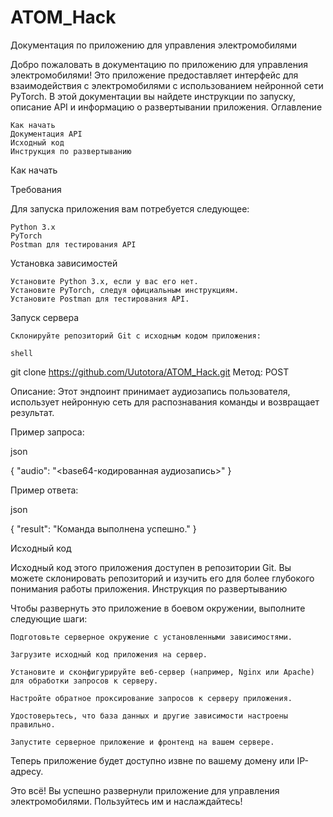 # ATOM_Hack
Документация по приложению для управления электромобилями

Добро пожаловать в документацию по приложению для управления электромобилями! Это приложение предоставляет интерфейс для взаимодействия с электромобилями с использованием нейронной сети PyTorch. В этой документации вы найдете инструкции по запуску, описание API и информацию о развертывании приложения.
Оглавление

    Как начать
    Документация API
    Исходный код
    Инструкция по развертыванию

Как начать <a name="how-to-start"></a>

Требования

Для запуска приложения вам потребуется следующее:

    Python 3.x
    PyTorch
    Postman для тестирования API

Установка зависимостей

    Установите Python 3.x, если у вас его нет.
    Установите PyTorch, следуя официальным инструкциям.
    Установите Postman для тестирования API.

Запуск сервера

    Склонируйте репозиторий Git с исходным кодом приложения:

    shell

git clone <https://github.com/Uutotora/ATOM_Hack.git>
Метод: POST

Описание: Этот эндпоинт принимает аудиозапись пользователя, использует нейронную сеть для распознавания команды и возвращает результат.

Пример запроса:

json

{
    "audio": "<base64-кодированная аудиозапись>"
}

Пример ответа:

json

{
    "result": "Команда выполнена успешно."
}

Исходный код <a name="source-code"></a>

Исходный код этого приложения доступен в репозитории Git. Вы можете склонировать репозиторий и изучить его для более глубокого понимания работы приложения.
Инструкция по развертыванию <a name="deployment-instructions"></a>

Чтобы развернуть это приложение в боевом окружении, выполните следующие шаги:

    Подготовьте серверное окружение с установленными зависимостями.

    Загрузите исходный код приложения на сервер.

    Установите и сконфигурируйте веб-сервер (например, Nginx или Apache) для обработки запросов к серверу.

    Настройте обратное проксирование запросов к серверу приложения.

    Удостоверьтесь, что база данных и другие зависимости настроены правильно.

    Запустите серверное приложение и фронтенд на вашем сервере.

Теперь приложение будет доступно извне по вашему домену или IP-адресу.

Это всё! Вы успешно развернули приложение для управления электромобилями. Пользуйтесь им и наслаждайтесь!
